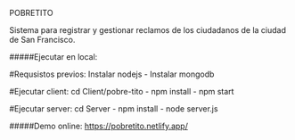 POBRETITO

Sistema para registrar y gestionar reclamos de los ciudadanos de la ciudad de San Francisco.

#####Ejecutar en local:

#Requsistos previos: Instalar nodejs - Instalar mongodb

#Ejecutar client: cd Client/pobre-tito - npm install - npm start

#Ejecutar server: cd Server - npm install - node server.js


#####Demo online: https://pobretito.netlify.app/
